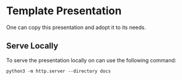 # Template Presentation
One can copy this presentation and adopt it to its needs.

## Serve Locally
To serve the presentation locally on can use the following command:

```
python3 -m http.server --directory docs
```
